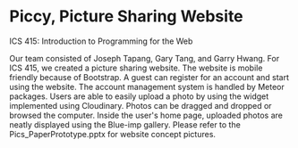 # Piccy, Picture Sharing Website
ICS 415: Introduction to Programming for the Web

Our team consisted of Joseph Tapang, Gary Tang, and Garry Hwang. For ICS 415, we created a picture sharing website. The website is mobile friendly because of Bootstrap. A guest can register for an account and start using the website. The account management system is handled by Meteor packages. Users are able to easily upload a photo by using the widget implemented using Cloudinary. Photos can be dragged and dropped or browsed the computer. Inside the user's home page, uploaded photos are neatly displayed using the Blue-imp gallery. Please refer to the Pics_PaperPrototype.pptx for website concept pictures.

